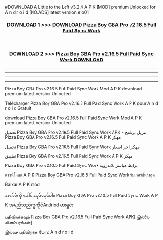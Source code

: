 #DOWNLOAD A Little to the Left v3.2.4 A P K [MOD] premium Unlocked for A n d r o i d [NO.ADS] latest version e1o01 



<div align="center">

<h3>DOWNLOAD 1 >>> <a href="https://getmod1.web.app/?judule=Btd Battles">DOWNLOAD Pizza Boy GBA Pro v2.16.5 Full Paid Sync Work </a></h3><br>

<h3>DOWNLOAD 2 >>> <a href="https://getmod1.web.app/?judule=Btd Battles">Pizza Boy GBA Pro v2.16.5 Full Paid Sync Work  DOWNLOAD </a></h3>

</div>


----------------------------------------------------------

----------------------------------------------------------

----------------------------------------------------------

----------------------------------------------------------


Pizza Boy GBA Pro v2.16.5 Full Paid Sync Work  Mod A P K download premium latest version Unlocked

Télécharger Pizza Boy GBA Pro v2.16.5 Full Paid Sync Work  A P K pour A n d r o i d Gratuit

download Pizza Boy GBA Pro v2.16.5 Full Paid Sync Work  Mod A P K premium latest version Unlocked

تحميل Pizza Boy GBA Pro v2.16.5 Full Paid Sync Work  APK - تنزيل برنامج Pizza Boy GBA Pro v2.16.5 Full Paid Sync Work  A P K مهكر

تحميل Pizza Boy GBA Pro v2.16.5 Full Paid Sync Work  مهكر اخر اصدار

تطبيق Pizza Boy GBA Pro v2.16.5 Full Paid Sync Work  A P K مهكر

Pizza Boy GBA Pro v2.16.5 Full Paid Sync Work  برابط مباشر للاندرويد

ดาวน์โหลด A P K Pizza Boy GBA Pro v2.16.5 Full Paid Sync Work  รับเวอร์ชันล่าสุด

Baixar A P K mod

အက်ပ်ကို ဒေါင်းလုဒ်လုပ်ပါ။ Pizza Boy GBA Pro v2.16.5 Full Paid Sync Work  A P K အမည်သည်ကူကိုင်Andriod ဗားရှင်း

பதிவிறக்கவும் Pizza Boy GBA Pro v2.16.5 Full Paid Sync Work  APK[ இல்லை விளம்பரங்கள்] 
 
இலவச பதிவிறக்க மோட் A n d r o i d



